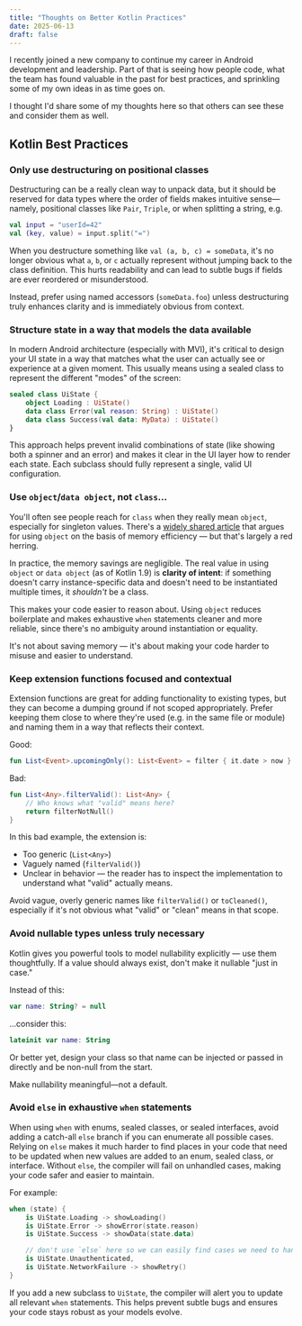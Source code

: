 ```yaml
---
title: "Thoughts on Better Kotlin Practices"
date: 2025-06-13
draft: false
---
```



I recently joined a new company to continue my career in Android development and leadership. Part of that is seeing how people code, what the team has found valuable 
in the past for best practices, and sprinkling some of my own ideas in as time goes on.

I thought I'd share some of my thoughts here so that others can see these and consider them as well.

## Kotlin Best Practices

### Only use destructuring on positional classes

Destructuring can be a really clean way to unpack data, but it should be reserved for data types where the order of fields makes intuitive sense—namely, positional classes 
like `Pair`, `Triple`, or when splitting a string, e.g.

```kotlin
val input = "userId=42"
val (key, value) = input.split("=")
```

When you destructure something like `val (a, b, c) = someData`, it's no longer obvious what `a`, `b`, or `c` actually represent without jumping back to the class definition. 
This hurts readability and can lead to subtle bugs if fields are ever reordered or misunderstood.

Instead, prefer using named accessors (`someData.foo`) unless destructuring truly enhances clarity and is immediately obvious from context.

### Structure state in a way that models the data available

In modern Android architecture (especially with MVI), it's critical to design your UI state in a way that matches what the user can actually see or experience at a given moment. This usually means using a sealed class to represent the different "modes" of the screen:

```kotlin
sealed class UiState {
    object Loading : UiState()
    data class Error(val reason: String) : UiState()
    data class Success(val data: MyData) : UiState()
}
```

This approach helps prevent invalid combinations of state (like showing both a spinner and an error) and makes it clear in the UI layer how to render each state. Each subclass should fully represent a single, valid UI configuration.

### Use `object`/`data object`, not `class`…

You'll often see people reach for `class` when they really mean `object`, especially for singleton values. There's a [widely shared article](https://medium.com/android-news/memory-efficiency-with-sealed-object-d7941ce8a66c) that argues for using `object` on the basis of memory efficiency — but that's largely a red herring.

In practice, the memory savings are negligible. The real value in using `object` or `data object` (as of Kotlin 1.9) is **clarity of intent**: if something doesn't carry instance-specific data and doesn't need to be instantiated multiple times, it *shouldn't* be a class.

This makes your code easier to reason about. Using `object` reduces boilerplate and makes exhaustive `when` statements cleaner and more reliable, since there's no ambiguity around instantiation or equality.

It's not about saving memory — it's about making your code harder to misuse and easier to understand.

### Keep extension functions focused and contextual

Extension functions are great for adding functionality to existing types, but they can become a dumping ground if not scoped appropriately.
Prefer keeping them close to where they're used (e.g. in the same file or module) and naming them in a way that reflects their context.

Good:

```kotlin
fun List<Event>.upcomingOnly(): List<Event> = filter { it.date > now }
```

Bad:

```kotlin
fun List<Any>.filterValid(): List<Any> {
    // Who knows what "valid" means here?
    return filterNotNull()
}
```

In this bad example, the extension is:

 - Too generic (`List<Any>`)
 - Vaguely named (`filterValid()`)
 - Unclear in behavior — the reader has to inspect the implementation to understand what "valid" actually means.

Avoid vague, overly generic names like `filterValid()` or `toCleaned()`, especially if it's not obvious what "valid" or "clean" means in that scope.

### Avoid nullable types unless truly necessary

Kotlin gives you powerful tools to model nullability explicitly — use them thoughtfully. If a value should always exist, don't make it nullable "just in case."

Instead of this:

```kotlin
var name: String? = null
```
...consider this:

```kotlin
lateinit var name: String
```

Or better yet, design your class so that name can be injected or passed in directly and be non-null from the start.

Make nullability meaningful—not a default.

### Avoid `else` in exhaustive `when` statements

When using `when` with enums, sealed classes, or sealed interfaces, avoid adding a catch-all `else` branch if you can enumerate all possible cases. Relying on `else` makes it much harder to find places in your code that need to be updated when new values are added to an enum, sealed class, or interface. Without `else`, the compiler will fail on unhandled cases, making your code safer and easier to maintain.

For example:

```kotlin
when (state) {
    is UiState.Loading -> showLoading()
    is UiState.Error -> showError(state.reason)
    is UiState.Success -> showData(state.data)

    // don't use `else` here so we can easily find cases we need to handle if we add a new UiState
    is UiState.Unauthenticated,
    is UiState.NetworkFailure -> showRetry()
}
```

If you add a new subclass to `UiState`, the compiler will alert you to update all relevant `when` statements. This helps prevent subtle bugs and ensures your code stays robust as your models evolve.
